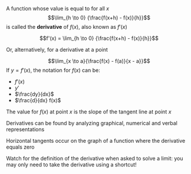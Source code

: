 A function whose value is equal to for all $x$
$$\lim_{h \to 0} {\frac{f(x+h) - f(x)}{h}}$$
is called the **derivative** of $f(x)$, also known as $f'(x)$

$$f'(x) = \lim_{h \to 0} {\frac{f(x+h) - f(x)}{h}}$$

Or, alternatively, for a derivative at a point

$$\lim_{x \to a}{\frac{f(x) - f(a)}{x - a}}$$
If $y = f'(x)$, the notation for $f(x)$ can be:
- $f'(x)$
- $y'$
- $\frac{dy}{dx}$
- $\frac{d}{dx} f(x)$

The value for $f(x)$ at point $x$ is the slope of the tangent line at point $x$


Derivatives can be found by analyzing graphical, numerical and verbal representations

Horizontal tangents occur on the graph of a function where the derivative equals zero

Watch for the definition of the derivative when asked to solve a limit: you may only need to take the derivative using a shortcut!